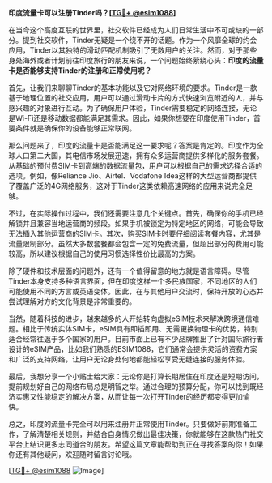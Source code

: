 **印度流量卡可以注册Tinder吗？[[TG💪+ @esim1088](https://t.me/s/esim1088)]**

在当今这个高度互联的世界里，社交软件已经成为人们日常生活中不可或缺的一部分。提到社交软件，Tinder无疑是一个绕不开的话题。作为一个风靡全球的约会应用，Tinder以其独特的滑动匹配机制吸引了无数用户的关注。然而，对于那些身处海外或者计划前往印度旅行的朋友来说，一个问题始终萦绕心头：**印度的流量卡是否能够支持Tinder的注册和正常使用呢？**

首先，让我们来聊聊Tinder的基本功能以及它对网络环境的要求。Tinder是一款基于地理位置的社交应用，用户可以通过滑动卡片的方式快速浏览附近的人，并与感兴趣的对象进行互动。为了确保用户体验，Tinder需要稳定的网络连接，无论是Wi-Fi还是移动数据都能满足其需求。因此，如果你想要在印度使用Tinder，首要条件就是确保你的设备能够正常联网。

那么问题来了，印度的流量卡是否能满足这一要求呢？答案是肯定的。印度作为全球人口第二大国，其电信市场发展迅速，拥有众多运营商提供多样化的服务套餐。从基础的预付费SIM卡到高端的数据流量包，用户可以根据自己的需求选择合适的选项。例如，像Reliance Jio、Airtel、Vodafone Idea这样的大型运营商都提供了覆盖广泛的4G网络服务，这对于Tinder这类依赖高速网络的应用来说完全足够。

不过，在实际操作过程中，我们还需要注意几个关键点。首先，确保你的手机已经解锁并且兼容当地运营商的频段。如果手机被锁定为特定地区的网络，可能会导致无法插入其他运营商的SIM卡。其次，购买SIM卡时要仔细阅读套餐内容，尤其是流量限制部分。虽然大多数套餐都会包含一定的免费流量，但超出部分的费用可能较高，所以建议根据自己的使用习惯选择性价比最高的方案。

除了硬件和技术层面的问题外，还有一个值得留意的地方就是语言障碍。尽管Tinder本身支持多种语言界面，但在印度这样一个多民族国家，不同地区的人们可能使用不同的方言或英语变体。因此，在与其他用户交流时，保持开放的心态并尝试理解对方的文化背景是非常重要的。

当然，随着科技的进步，越来越多的人开始转向虚拟eSIM技术来解决跨境通信难题。相比于传统实体SIM卡，eSIM具有即插即用、无需更换物理卡的优势，特别适合经常往返于多个国家的用户。目前市面上已有不少品牌推出了针对国际旅行者设计的eSIM产品，比如我们熟悉的ESIM1088，它们通常会提供灵活的资费方案和广泛的支持网络，让用户无论身处何地都能轻松享受无缝连接的服务体验。

最后，我想分享一个小贴士给大家：无论你是打算长期居住在印度还是短期访问，提前规划好自己的网络布局总是明智之举。通过合理的预算分配，你可以找到既经济实惠又性能稳定的解决方案，从而让每一次打开Tinder的经历都变得更加愉快。

总之，印度的流量卡完全可以用来注册并正常使用Tinder。只要做好前期准备工作，了解清楚相关规则，并结合自身情况做出最佳决策，你就能够在这款热门社交平台上结识更多志同道合的朋友。希望这篇文章能帮助到正在寻找答案的你！如果你还有其他疑问，欢迎随时留言讨论哦。

[[TG💪+ @esim1088](https://t.me/s/esim1088) ![Image](https://i.postimg.cc/4NQfJmqS/Snipaste-2025-05-13-00-14-12.png)]